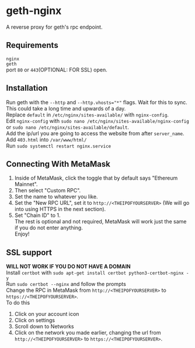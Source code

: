# geth-nginx
A reverse proxy for geth's rpc endpoint. 

## Requirements
```nginx```  
```geth```  
port ```80``` or ```443```(OPTIONAL: FOR SSL) open.  

## Installation
Run geth with the ```--http``` and `--http.vhosts="*"` flags. Wait for this to sync. This could take a long time and upwards of a day.  
Replace ```default``` in ```/etc/nginx/sites-available/``` with ```nginx-config```.  
Edit ```nginx-config``` with ```sudo nano /etc/nginx/sites-available/nginx-config``` or ```sudo nano /etc/nginx/sites-available/default```.  
Add the ip/url you are going to access the website from after ```server_name```.  
Add ```403.html``` into ```/var/www/html/```  
Run ```sudo systemctl restart nginx.service```  

## Connecting With MetaMask
1. Inside of MetaMask, click the toggle that by default says "Ethereum Mainnet".  
2. Then select "Custom RPC".  
3. Set the name to whatever you like.  
4. Set the "New RPC URL", set it to ```http://<THEIPOFYOURSERVER>``` (We will go into using HTTPS in the next section).  
5.  Set "Chain ID" to 1.  
The rest is optional and not required, MetaMask will work just the same if you do not enter anything.  
Enjoy!  

## SSL support  
**WILL NOT WORK IF YOU DO NOT HAVE A DOMAIN**  
Install ```certbot``` with ```sudo apt-get install certbot python3-certbot-nginx -y```  
Run ```sudo certbot --nginx``` and follow the prompts  
Change the RPC in MetaMask from ```http://<THEIPOFYOURSERVER>``` to ```https://<THEIPOFYOURSERVER>```.  
To do this  
 1. Click on your account icon  
 2. Click on settings  
 3. Scroll down to Networks  
 4. Click on the network you made earlier, changing the url from ```http://<THEIPOFYOURSERVER>``` to ```https://<THEIPOFYOURSERVER>```.
